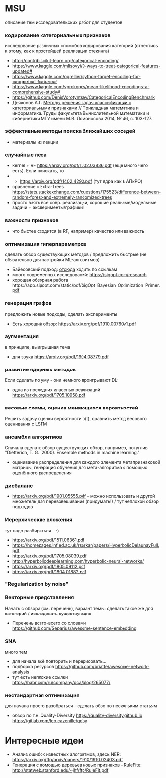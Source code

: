 # MSU
описание тем исследовательских работ для студентов

### кодирование категориальных признаков
исследование различных спомобов кодирования категорий (отнестись к этому, как к простейшей реализации стекинга)
* http://contrib.scikit-learn.org/categorical-encoding/
* https://www.kaggle.com/mlisovyi/9-ways-to-treat-categorical-features-updated#
* https://www.kaggle.com/ogrellier/python-target-encoding-for-categorical-features#
* https://www.kaggle.com/vprokopev/mean-likelihood-encodings-a-comprehensive-study#
* https://github.com/DenisVorotyntsev/CategoricalEncodingBenchmark
*  Дьяконов А.Г. [Методы решения задач классификации с категориальными признаками](https://istina.msu.ru/download/9065306/1iEWo3:1Ms-LUCOUScMLKN_B5hxIE-38tE/) // Прикладная математика и информатика. Труды факультета Вычислительной математики и кибернетики МГУ имени М.В. Ломоносова 2014, № 46, с. 103-127.


### эффективные методы поиска ближайших соседей
* материалы из лекции

### случайные леса
* kernel + RF https://arxiv.org/pdf/1502.03836.pdf (ещё много чего есть). Если поискать, то
* * https://arxiv.org/pdf/1402.4293.pdf (тут ядра как в АПкРО)
* сравнение с Extra-Trees https://stats.stackexchange.com/questions/175523/difference-between-random-forest-and-extremely-randomized-trees
* просто взять все совр. реализации, хорошие реальные/модельные задачи + эксперименты/графики!

### важности признаков
* что быстее сходится (в RF, например) качество или важность

### оптимизация гиперпараметров
сделать обзор существующих методов / предложить быстрые (не обязательно для настройки ML-алгоритмов)
* Байесовский подход: [отсюда](https://github.com/WillKoehrsen/hyperparameter-optimization/blob/master/Introduction%20to%20Bayesian%20Optimization%20with%20Hyperopt.ipynb) ходить по ссылкам
* много современных исследований: https://sigopt.com/research
* хорошая обзорная работа https://app.sigopt.com/static/pdf/SigOpt_Bayesian_Optimization_Primer.pdf

### генерация графов

предложить новые подходы, сделать эксперименты
* Есть хороший обзор:  https://arxiv.org/pdf/1910.00760v1.pdf

### аугментация
в принципе, выигрышная тема
* для звука https://arxiv.org/pdf/1904.08779.pdf

### развитие ядерных методов
Если сделать по уму - они немного проигрывают DL:
* одна из последних классных реализаций https://arxiv.org/pdf/1705.10958.pdf

### весовые схемы, оценка меняющихся вероятностей
Решить задачу оценки вероятности p(t), сравнить метод весового оценивания с LSTM

### ансамбли алгоритмов
Сначала сделать обзор существующих обзор,
например, погуглив "Dietterich, T. G. (2000).  Ensemble methods in machine learning."
* оценивание распределения для каждого элемента метапризнаковой матрицы, генерация обучения для мета-алгоритма с помощью оценённого распределения

### дисбаланс
* https://arxiv.org/pdf/1901.05555.pdf - можно использовать и другой множетель для перевзвешивания (придумать!) / тут неплохой обзор подходов

### Иерерхические вложения
тут надо разбираться... :)
* https://arxiv.org/pdf/1511.06361.pdf
* https://homepages.inf.ed.ac.uk/rsarkar/papers/HyperbolicDelaunayFull.pdf
* https://arxiv.org/pdf/1705.08039.pdf
* http://hyperbolicdeeplearning.com/hyperbolic-neural-networks/
* https://arxiv.org/pdf/1805.09112.pdf
* https://arxiv.org/pdf/1804.01882.pdf

### "Regularization by noise"

### Векторные представления
Начать с обзора (см. перечень), вариант темы: сделать такое же для категорий / исследовать существующие
* Перечень всего-всего со словами https://github.com/Separius/awesome-sentence-embedding

### SNA
много тем
* для начала всё повторить и перерисовать...
* подборка ресурсов https://github.com/briatte/awesome-network-analysis
* тут есть неплохие ссылки https://habr.com/ru/company/dca/blog/265077/

### нестандартная оптимизация
для начала просто разобраться - сделать обзо по нескольким статьям
* обзор по т.н. Quality-Diversity https://quality-diversity.github.io  https://gitlab.com/leo.cazenille/qdpy

# Интересные идеи
* Анализ ошибок известных алогритмов, здесь NER: https://arxiv.org/ftp/arxiv/papers/1910/1910.02403.pdf
* Генерация с помощью деревьев новых признаков - RuleFite: http://statweb.stanford.edu/~jhf/ftp/RuleFit.pdf
